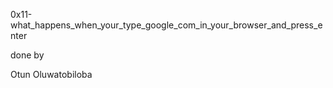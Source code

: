 0x11-what_happens_when_your_type_google_com_in_your_browser_and_press_enter

done by 

Otun Oluwatobiloba